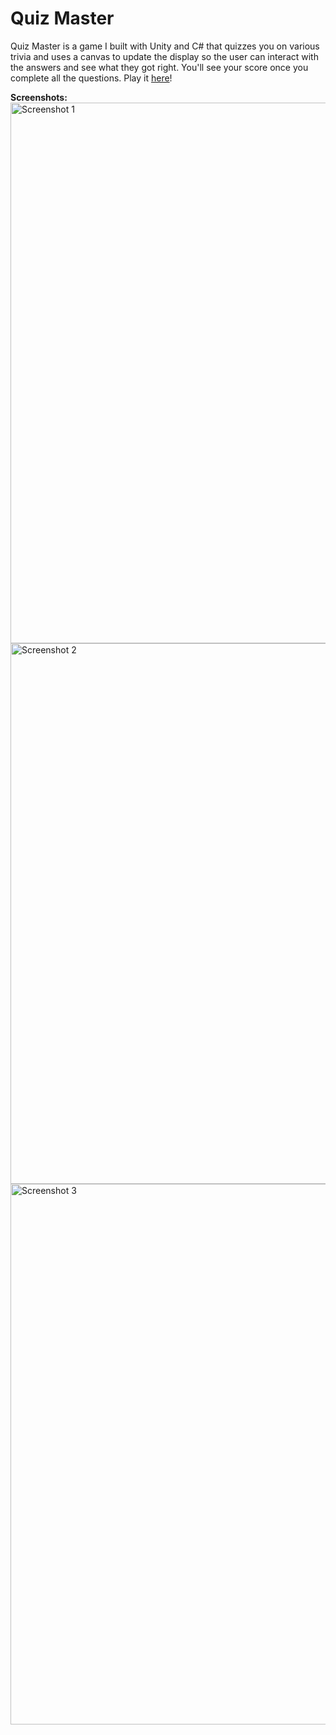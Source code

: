 # Quiz Master
Quiz Master is a game I built with Unity and C# that quizzes you on various trivia and uses a canvas to update the display so the user can interact with the answers and see what they got right. You'll see your score once you complete all the questions.
Play it [here](https://play.unity.com/mg/other/webglbuild-790)!

**Screenshots:**
<img width="865" alt="Screenshot 1" src="https://github.com/Bill-Merickel/Quiz_Master/assets/20192754/45d113c8-814e-4779-aec3-3bd51248c2a5">
<img width="865" alt="Screenshot 2" src="https://github.com/Bill-Merickel/Quiz_Master/assets/20192754/e5bd17d1-2cf8-4291-8214-a56e2398ba97">
<img width="865" alt="Screenshot 3" src="https://github.com/Bill-Merickel/Quiz_Master/assets/20192754/20a32d7a-412d-4518-9bb5-154462a75f91">
